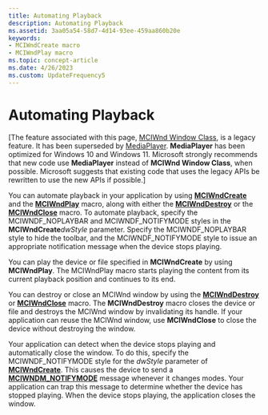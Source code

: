 ```yaml
---
title: Automating Playback
description: Automating Playback
ms.assetid: 3aa05a54-58d7-4d14-93ee-459aa860b20e
keywords:
- MCIWndCreate macro
- MCIWndPlay macro
ms.topic: concept-article
ms.date: 4/26/2023
ms.custom: UpdateFrequency5
---
```


# Automating Playback

\[The feature associated with this page, [MCIWnd Window Class](/windows/win32/multimedia/mciwnd-window-class), is a legacy feature. It has been superseded by [MediaPlayer](/uwp/api/Windows.Media.Playback.MediaPlayer). **MediaPlayer** has been optimized for Windows 10 and Windows 11. Microsoft strongly recommends that new code use **MediaPlayer** instead of **MCIWnd Window Class**, when possible. Microsoft suggests that existing code that uses the legacy APIs be rewritten to use the new APIs if possible.\]

You can automate playback in your application by using [**MCIWndCreate**](/windows/desktop/api/Vfw/nf-vfw-mciwndcreatea) and the [**MCIWndPlay**](/windows/desktop/api/Vfw/nf-vfw-mciwndplay) macro, along with either the [**MCIWndDestroy**](/windows/desktop/api/Vfw/nf-vfw-mciwnddestroy) or the [**MCIWndClose**](/windows/desktop/api/Vfw/nf-vfw-mciwndclose) macro. To automate playback, specify the MCIWNDF\_NOPLAYBAR and MCIWNDF\_NOTIFYMODE styles in the **MCIWndCreate***dwStyle* parameter. Specify the MCIWNDF\_NOPLAYBAR style to hide the toolbar, and the MCIWNDF\_NOTIFYMODE style to issue an appropriate notification message when the device stops playing.

You can play the device or file specified in **MCIWndCreate** by using **MCIWndPlay**. The MCIWndPlay macro starts playing the content from its current playback position and continues to its end.

You can destroy or close an MCIWnd window by using the [**MCIWndDestroy**](/windows/desktop/api/Vfw/nf-vfw-mciwnddestroy) or [**MCIWndClose**](/windows/desktop/api/Vfw/nf-vfw-mciwndclose) macro. The **MCIWndDestroy** macro closes the device or file and destroys the MCIWnd window by invalidating its handle. If your application can reuse the MCIWnd window, use **MCIWndClose** to close the device without destroying the window.

Your application can detect when the device stops playing and automatically close the window. To do this, specify the MCIWNDF\_NOTIFYMODE style for the *dwStyle* parameter of [**MCIWndCreate**](/windows/desktop/api/Vfw/nf-vfw-mciwndcreatea). This causes the device to send a [**MCIWNDM\_NOTIFYMODE**](mciwndm-notifymode.md) message whenever it changes modes. Your application can trap this message to determine whether the device has stopped playing. When the device stops playing, the application closes the window.

 

 





